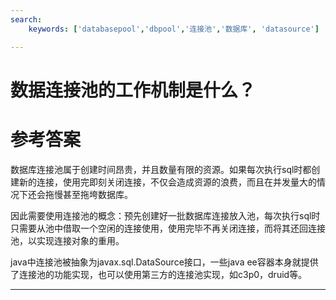 ```yaml
---
search:
    keywords: ['databasepool','dbpool','连接池','数据库', 'datasource']

---
```



# 数据连接池的工作机制是什么？

# 参考答案

数据库连接池属于创建时间昂贵，并且数量有限的资源。如果每次执行sql时都创建新的连接，使用完即刻关闭连接，不仅会造成资源的浪费，而且在并发量大的情况下还会拖慢甚至拖垮数据库。

因此需要使用连接池的概念：预先创建好一批数据库连接放入池，每次执行sql时只需要从池中借取一个空闲的连接使用，使用完毕不再关闭连接，而将其还回连接池，以实现连接对象的重用。

java中连接池被抽象为javax.sql.DataSource接口，一些java ee容器本身就提供了连接池的功能实现，也可以使用第三方的连接池实现，如c3p0，druid等。

---
